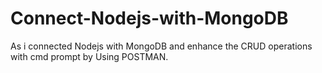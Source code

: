 # Connect-Nodejs-with-MongoDB
As i connected Nodejs with MongoDB 
and enhance the CRUD operations with cmd prompt 
by Using POSTMAN.
